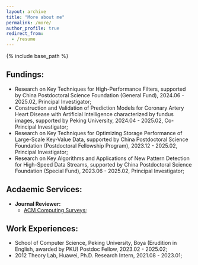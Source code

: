 ```yaml
---
layout: archive
title: "More about me"
permalink: /more/
author_profile: true
redirect_from:
  - /resume
---
```


{% include base_path %}

## Fundings:
  - Research on Key Techniques for High-Performance Filters, supported by China Postdoctoral Science Foundation (General Fund), 2024.06 - 2025.02, Principal Investigator;
  - Construction and Validation of Prediction Models for Coronary Artery Heart Disease with Artificial Intelligence characterized by fundus images, supported by Peking University, 2024.04 - 2025.02, Co-Principal Investigator;
  - Research on Key Techniques for Optimizing Storage Performance of Large-Scale Key-Value Data, supported by China Postdoctoral Science Foundation (Postdoctoral Fellowship Program), 2023.12 - 2025.02, Principal Investigator;
  - Research on Key Algorithms and Applications of New Pattern Detection for High-Speed Data Streams, supported by China Postdoctoral Science Foundation (Special Fund), 2023.06 - 2025.02, Principal Investigator;

## Acdaemic Services:
  - **Journal Reviewer:** 
      - [ACM Computing Surveys](https://dl.acm.org/journal/csur);

## Work Experiences:
  - School of Computer Science, Peking University, Boya (Erudition in English, awarded by PKU) Postdoc Fellow, 2023.02 - 2025.02; 
  - 2012 Theory Lab, Huawei, Ph.D. Research Intern, 2021.08 - 2023.01; 
